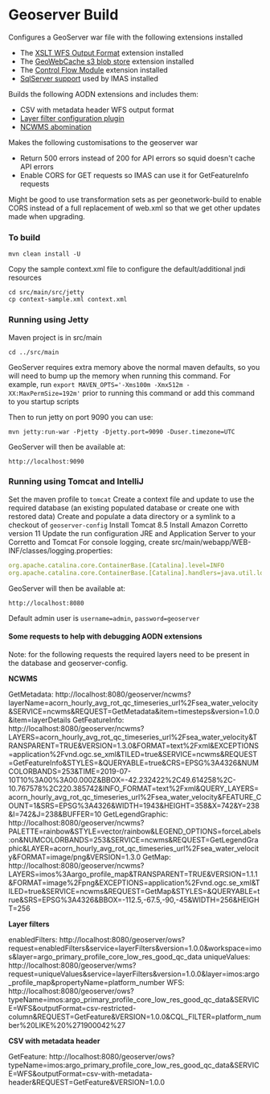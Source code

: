 Geoserver Build
===============

Configures a GeoServer war file with the following extensions installed

* The [XSLT WFS Output Format](https://docs.geoserver.org/stable/en/user/extensions/xslt/index.html)
  extension installed
* The [GeoWebCache s3 blob store](https://docs.geoserver.org/stable/en/user/extensions/gwc-s3/index.html)
  extension installed
* The [Control Flow Module](https://docs.geoserver.org/stable/en/user/extensions/controlflow/index.html) 
  extension installed
* [SqlServer support](https://docs.geoserver.org/stable/en/user/data/database/sqlserver.html) used by IMAS installed

Builds the following AODN extensions and includes them:

* CSV with metadata header WFS output format
* [Layer filter configuration plugin](src/extension/layer-filters/README.md)
* [NCWMS abomination](src/extension/ncwms/README.md)

Makes the following customisations to the geoserver war

* Return 500 errors instead of 200 for API errors so squid doesn't cache API errors
* Enable CORS for GET requests so IMAS can use it for GetFeatureInfo requests

Might be good to use transformation sets as per geonetwork-build to enable CORS instead of a full replacement of web.xml
 so that we get other updates made when upgrading.

### To build

```
mvn clean install -U 
```

Copy the sample context.xml file to configure the default/additional jndi resources

```
cd src/main/src/jetty
cp context-sample.xml context.xml
```

### Running using Jetty

Maven project is in src/main
```
cd ../src/main
```

GeoServer requires extra memory above the normal maven defaults, so you will need to bump up the memory when running this command. For example, run `export MAVEN_OPTS='-Xms100m -Xmx512m -XX:MaxPermSize=192m'`
prior to running this command or add this command to you startup scripts

Then to run jetty on port 9090 you can use:
```
mvn jetty:run-war -Pjetty -Djetty.port=9090 -Duser.timezone=UTC
```

GeoServer will then be available at:

```
http://localhost:9090
```

### Running using Tomcat and IntelliJ

Set the maven profile to `tomcat`
Create a context file and update to use the required database (an existing populated database or create one with restored data)
Create and populate a data directory or a symlink to a checkout of `geoserver-config`
Install Tomcat 8.5
Install Amazon Corretto version 11
Update the run configuration JRE and Application Server to your Corretto and Tomcat
For console logging, create src/main/webapp/WEB-INF/classes/logging.properties:

```yaml
org.apache.catalina.core.ContainerBase.[Catalina].level=INFO
org.apache.catalina.core.ContainerBase.[Catalina].handlers=java.util.logging.ConsoleHandler
```

GeoServer will then be available at:

```
http://localhost:8080
```

Default admin user is `username=admin`, `password=geoserver`

#### Some requests to help with debugging AODN extensions

Note: for the following requests the required layers need to be present in the database and geoserver-config. 

**NCWMS**

GetMetadata: http://localhost:8080/geoserver/ncwms?layerName=acorn_hourly_avg_rot_qc_timeseries_url%2Fsea_water_velocity&SERVICE=ncwms&REQUEST=GetMetadata&item=timesteps&version=1.0.0&item=layerDetails
GetFeatureInfo: http://localhost:8080/geoserver/ncwms?LAYERS=acorn_hourly_avg_rot_qc_timeseries_url%2Fsea_water_velocity&TRANSPARENT=TRUE&VERSION=1.3.0&FORMAT=text%2Fxml&EXCEPTIONS=application%2Fvnd.ogc.se_xml&TILED=true&SERVICE=ncwms&REQUEST=GetFeatureInfo&STYLES=&QUERYABLE=true&CRS=EPSG%3A4326&NUMCOLORBANDS=253&TIME=2019-07-10T10%3A00%3A00.000Z&BBOX=-42.232422%2C49.614258%2C-10.767578%2C220.385742&INFO_FORMAT=text%2Fxml&QUERY_LAYERS=acorn_hourly_avg_rot_qc_timeseries_url%2Fsea_water_velocity&FEATURE_COUNT=1&SRS=EPSG%3A4326&WIDTH=1943&HEIGHT=358&X=742&Y=238&I=742&J=238&BUFFER=10
GetLegendGraphic: http://localhost:8080/geoserver/ncwms?PALETTE=rainbow&STYLE=vector/rainbow&LEGEND_OPTIONS=forceLabels:on&NUMCOLORBANDS=253&SERVICE=ncwms&REQUEST=GetLegendGraphic&LAYER=acorn_hourly_avg_rot_qc_timeseries_url%2Fsea_water_velocity&FORMAT=image/png&VERSION=1.3.0
GetMap: http://localhost:8080/geoserver/ncwms?LAYERS=imos%3Aargo_profile_map&TRANSPARENT=TRUE&VERSION=1.1.1&FORMAT=image%2Fpng&EXCEPTIONS=application%2Fvnd.ogc.se_xml&TILED=true&SERVICE=ncwms&REQUEST=GetMap&STYLES=&QUERYABLE=true&SRS=EPSG%3A4326&BBOX=-112.5,-67.5,-90,-45&WIDTH=256&HEIGHT=256

**Layer filters**

enabledFilters: http://localhost:8080/geoserver/ows?request=enabledFilters&service=layerFilters&version=1.0.0&workspace=imos&layer=argo_primary_profile_core_low_res_good_qc_data
uniqueValues: http://localhost:8080/geoserver/wms?request=uniqueValues&service=layerFilters&version=1.0.0&layer=imos:argo_profile_map&propertyName=platform_number
WFS: http://localhost:8080/geoserver/ows?typeName=imos:argo_primary_profile_core_low_res_good_qc_data&SERVICE=WFS&outputFormat=csv-restricted-column&REQUEST=GetFeature&VERSION=1.0.0&CQL_FILTER=platform_number%20LIKE%20%271900042%27

**CSV with metadata header**

GetFeature: http://localhost:8080/geoserver/ows?typeName=imos:argo_primary_profile_core_low_res_good_qc_data&SERVICE=WFS&outputFormat=csv-with-metadata-header&REQUEST=GetFeature&VERSION=1.0.0



